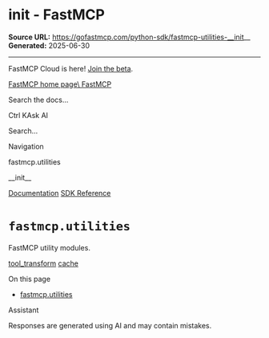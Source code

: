 # __init__ - FastMCP

**Source URL:** https://gofastmcp.com/python-sdk/fastmcp-utilities-__init__
**Generated:** 2025-06-30

---

FastMCP Cloud is here! [Join the beta](https://fastmcp.link/x0Kyhy2).

[FastMCP home page\\
FastMCP](https://gofastmcp.com/)

Search the docs...

Ctrl KAsk AI

Search...

Navigation

fastmcp.utilities

\_\_init\_\_

[Documentation](https://gofastmcp.com/getting-started/welcome) [SDK Reference](https://gofastmcp.com/python-sdk/fastmcp-exceptions)

# [​](https://gofastmcp.com/python-sdk/fastmcp-utilities-__init__\#fastmcp-utilities)  `fastmcp.utilities`

FastMCP utility modules.

[tool\_transform](https://gofastmcp.com/python-sdk/fastmcp-tools-tool_transform) [cache](https://gofastmcp.com/python-sdk/fastmcp-utilities-cache)

On this page

- [fastmcp.utilities](https://gofastmcp.com/python-sdk/fastmcp-utilities-__init__#fastmcp-utilities)

Assistant

Responses are generated using AI and may contain mistakes.